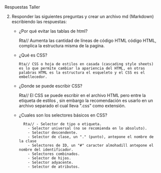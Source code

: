 Respuestas Taller 

2. Responder las siguientes preguntas y crear un archivo md (Markdown) escribiendo las respuestas:

    * ¿Por qué evitar las tablas de html?
    
    	Rta//  Aumenta las cantidad de líneas de código HTML código HTML, complica la estructura misma de la pagina. 

    * ¿Qué es CSS?

	      Rta// CSS o hoja de estilos en casada (cascading style sheets) es lo que permite cambiar la apariencia del HTML, en otras palabras HTML es la estructura el esqueleto y el CSS es el embellecedor.

    * ¿Donde se puede escribir CSS?

	    Rta// El CSS se puede escribir en el archivo HTML pero entre la etiqueta de estilos <style> </style>, sin embargo la recomendación es usarlo en un archivo separado el cual lleva ".css" como extensión.

    * ¿Cuales son los selectores básicos en CSS?

	    	Rta// - Selector de tipo o etiqueta.
	    	  - Selector universal (no se recomienda en lo absoluto).
	    	  - Selector descendente.
	    	  - Selector de clase, un "." (punto), antepone el nombre de la clase
	    	  - Selectores de ID, un "#" caracter almohadill antepone el nombre del identificador.
	    	  - Selectores combinados.
	    	  - Selector de hijos.
	    	  - Selector adyacente.
	    	  - Selector de atributos.

